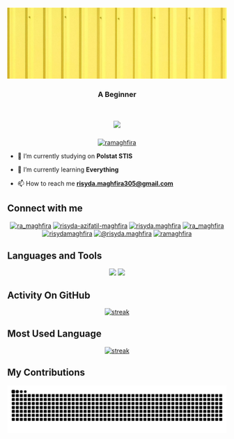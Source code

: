 [![MasterHead](https://github.com/ramaghfira/ramaghfira/blob/main/1658333498363.jpg)](https://ramaghfira.io)
<h3 align="center">A Beginner</h3>
<h1 align="center">
    <img src="https://readme-typing-svg.herokuapp.com/?font=Righteous&size=35&center=true&vCenter=true&width=500&height=70&duration=4000&lines=Hallo+Guys!+👋;+I'm+Risyda+Azifatil+Maghfira;" />
</h1>
<p align="center"> <a href="https://github.com/ryo-ma/github-profile-trophy"><img src="https://github-profile-trophy.vercel.app/?username=ramaghfira" alt="ramaghfira" /></a> </p>

- 🔭 I’m currently studying on **Polstat STIS**

- 🌱 I’m currently learning **Everything**

- 📫 How to reach me **risyda.maghfira305@gmail.com**

## Connect with me
<p align="center">
<a href="https://twitter.com/ra_maghfira" target="blank"><img align="center" src="https://cdn.jsdelivr.net/npm/simple-icons@3.0.1/icons/twitter.svg" alt="ra_maghfira" height="30" width="40" /></a>
<a href="https://linkedin.com/in/risyda-azifatil-maghfira" target="blank"><img align="center" src="https://cdn.jsdelivr.net/npm/simple-icons@3.0.1/icons/linkedin.svg" alt="risyda-azifatil-maghfira" height="30" width="40" /></a>
<a href="https://fb.com/risyda.maghfira" target="blank"><img align="center" src="https://cdn.jsdelivr.net/npm/simple-icons@3.0.1/icons/facebook.svg" alt="risyda.maghfira" height="30" width="40" /></a>
<a href="https://instagram.com/ra_maghfira" target="blank"><img align="center" src="https://cdn.jsdelivr.net/npm/simple-icons@3.0.1/icons/instagram.svg" alt="ra_maghfira" height="30" width="40" /></a>
<a href="https://www.behance.net/risydamaghfira" target="blank"><img align="center" src="https://cdn.jsdelivr.net/npm/simple-icons@3.0.1/icons/behance.svg" alt="risydamaghfira" height="30" width="40" /></a>
<a href="https://medium.com/@risyda.maghfira" target="blank"><img align="center" src="https://cdn.jsdelivr.net/npm/simple-icons@3.0.1/icons/medium.svg" alt="@risyda.maghfira" height="30" width="40" /></a>
<a href="https://www.youtube.com/@ramaghfira" target="blank"><img align="center" src="https://cdn.jsdelivr.net/npm/simple-icons@3.0.1/icons/youtube.svg" alt="ramaghfira" height="30" width="40" /></a>
</p>


## Languages and Tools
<p align="center"> 
    <img src="https://skillicons.dev/icons?i=bootstrap,html,css,vscode,github,figma,tailwind,git,r" />
    <img src="https://skillicons.dev/icons?i=nodejs,python,javascript,express,cpp,java,mysql" />
</p>

## Activity On GitHub
<p align="center">
  <a href="https://github.com/ramaghfira">      
<img title="stats" alt="streak" src="https://github-readme-streak-stats.herokuapp.com/?user=ramaghfira&theme=light&hide_border=true&stroke=f53b3b"/>
</a> 
</p>

## Most Used Language
<p align="center">
  <a href="https://github.com/ramaghfira">      
<img title="languange" alt="streak" src="https://github-readme-stats.vercel.app/api/top-langs?username=ramaghfira&show_icons=true&locale=en&layout=compact"/>
</a> 
</p>

## My Contributions
  <p align="center">
  <img alt="snake eating my contributions" src="https://raw.githubusercontent.com/ramaghfira/ramaghfira/output/github-contribution-grid-snake.svg" />
  </p>
